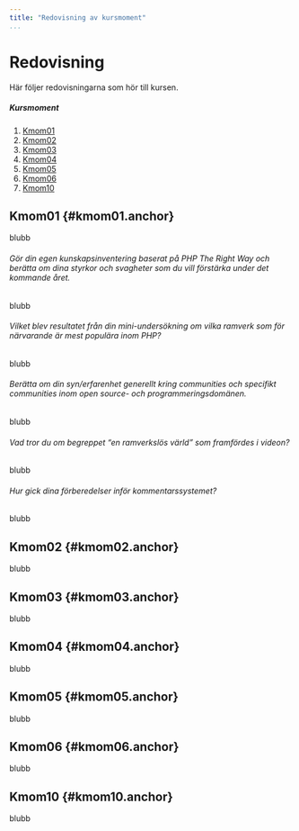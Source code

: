```yaml
---
title: "Redovisning av kursmoment"
...
```


Redovisning
===========

Här följer redovisningarna som hör till kursen.

##### Kursmoment

1. [Kmom01](#kmom01)
2. [Kmom02](#kmom02)
3. [Kmom03](#kmom03)
4. [Kmom04](#kmom04)
5. [Kmom05](#kmom05)
6. [Kmom06](#kmom06)
7. [Kmom10](#kmom10)


Kmom01  {#kmom01.anchor}
------

blubb


###### Gör din egen kunskapsinventering baserat på PHP The Right Way och berätta om dina styrkor och svagheter som du vill förstärka under det kommande året.

blubb

###### Vilket blev resultatet från din mini-undersökning om vilka ramverk som för närvarande är mest populära inom PHP?

blubb

###### Berätta om din syn/erfarenhet generellt kring communities och specifikt communities inom open source- och programmeringsdomänen.

blubb

###### Vad tror du om begreppet “en ramverkslös värld” som framfördes i videon?

blubb

###### Hur gick dina förberedelser inför kommentarssystemet?

blubb


Kmom02  {#kmom02.anchor}
------

blubb


Kmom03  {#kmom03.anchor}
------

blubb


Kmom04  {#kmom04.anchor}
------

blubb


Kmom05  {#kmom05.anchor}
------

blubb


Kmom06  {#kmom06.anchor}
------

blubb


Kmom10  {#kmom10.anchor}
------

blubb
